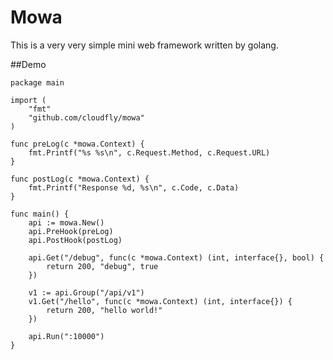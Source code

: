 Mowa
====

This is a very very simple mini web framework written by golang.

##Demo

```golang
package main

import (
	"fmt"
	"github.com/cloudfly/mowa"
)

func preLog(c *mowa.Context) {
	fmt.Printf("%s %s\n", c.Request.Method, c.Request.URL)
}

func postLog(c *mowa.Context) {
	fmt.Printf("Response %d, %s\n", c.Code, c.Data)
}

func main() {
	api := mowa.New()
	api.PreHook(preLog)
	api.PostHook(postLog)

	api.Get("/debug", func(c *mowa.Context) (int, interface{}, bool) {
		return 200, "debug", true
	})

	v1 := api.Group("/api/v1")
	v1.Get("/hello", func(c *mowa.Context) (int, interface{}) {
		return 200, "hello world!"
	})

	api.Run(":10000")
}
```
